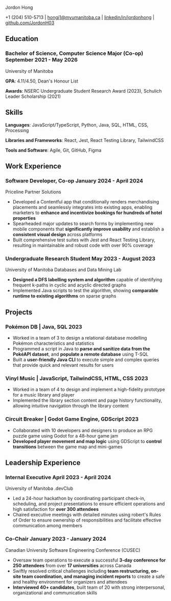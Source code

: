 <link rel="stylesheet" type="text/css" href="resume.css">
<link rel="stylesheet" href="https://fonts.googleapis.com/css?family=Nunito">

<span class="name"> Jordon Hong </span>

<span class="info">

+1 (204) 510-5713 | <a href="mailto:hongj1@myumanitoba.ca" target="_blank">hongj1@myumanitoba.ca</a> | <a href="https://linkedin.com/in/jordonhong" target="_blank">linkedin/in/jordonhong</a> | <a href="https://github.com/JordonH03" target="_blank">github.com/JordonH03</a>

</span>

## Education

### Bachelor of Science, Computer Science Major (Co-op) <time> September 2021 - May 2026 </time>
<subheading> University of Manitoba </subheading>

**GPA**: 4.11/4.50, Dean's Honour List

**Awards**: NSERC Undergraduate Student Research Award (2023), Schulich Leader Scholarship (2021)

## Skills
**Languages**: JavaScript/TypeScript, Python, Java, SQL, HTML, CSS, Processing

**Libraries and Frameworks**: React, Jest, React Testing Library, TailwindCSS

**Tools and Software**: Agile, Git, GitHub, Figma

## Work Experience

### Software Developer, Co-op <time> January 2024 - April 2024 </time>
<subheading> Priceline Partner Solutions </subheading>

- Developed a Contentful app that conditionally renders merchandising placements and seamlessly integrates into existing apps, enabling marketers to **enhance and incentivize bookings for hundreds of hotel properties**
- Spearheaded major updates to search forms by implementing new mobile components that **significantly improve usability** and establish a **consistent visual design** across platforms
- Built comprehensive test suites with Jest and React Testing Library, resulting in maintainable and robust code with over 90% coverage

### Undergraduate Research Student <time> May 2023 - August 2023 </time>
<subheading> University of Manitoba Databases and Data Mining Lab </subheading>

- **Designed a DFS labelling system and algorithm** capable of identifying frequent k-paths in cyclic and acyclic directed graphs
- Implemented Java scripts to test the algorithm, showing **comparable runtime to existing algorithms** on sparse graphs

## Projects

### Pokémon DB | <span class="skills"> Java, SQL </span> <time> 2023 </time>

- Worked in a team of 3 to design a relational database modelling Pokémon characteristics and statistics
- Programmed a script in Java to **parse and sanitize data from the PokéAPI dataset**, and **populate a remote database** using T-SQL
- Built a **user-friendly Java CLI** to execute simple and complex queries that provide quick and relevant results for users

### Vinyl Music | <span class="skills"> JavaScript, TailwindCSS, HTML, CSS </span> <time> 2023 </time>

- Worked in a team of 4 to design and implement a high-fidelity prototype for a music library and player
- Implemented the library section content and page history functionality, allowing intuitive navigation through the library content

### Circuit Breaker | <span class="skills"> Godot Game Engine, GDScript </span>  <time> 2023 </time>

- Collaborated with 10 developers and designers to produce an RPG puzzle game using Godot for a 48-hour game jam
- **Developed player movement and map logic** using GDScript to **control transitions** between the game map and mini-games

## Leadership Experience

### Internal Executive <time> April 2023 - April 2024 </time>
<subheading> University of Manitoba .devClub </subheading>

- Led a 24-hour hackathon by coordinating participant check-in, scheduling, and project presentations to ensure efficient operations and high satisfaction for **over 300 attendees**
- Chaired executive meetings with detailed minutes using robert's Rules of Order to ensure ownership of responsibilities and facilitate effective communication among members

### Co-Chair <time> January 2023 - January 2024 </time>
<subheading> Canadian University Software Engineering Conference (CUSEC) </subheading>

- Oversaw team operations to execute a successful **3-day conference for 250 attendees** from over **17 universities** across Canada
- Swiftly resolved critical challenges including **team restructuring, on-site team coordination, and managing incident reports** to create a safe and healthy environment for organizers and attendees
- **Interviewed 40+ candidates**, built team of 20 with strong interpersonal, organizational and communication skills
